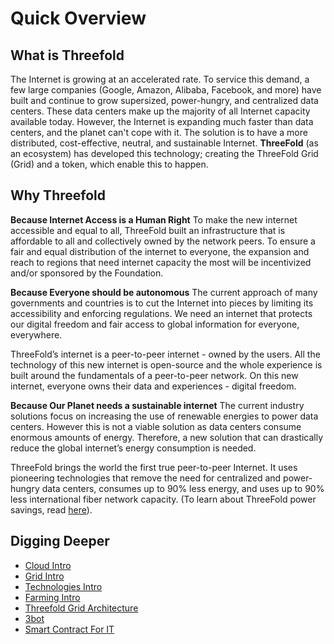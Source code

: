 # Quick Overview

## What is Threefold

The Internet is growing at an accelerated rate. To service this demand, a few large companies (Google, Amazon, Alibaba, Facebook, and more) have built and continue to grow supersized, power-hungry, and centralized data centers. These data centers make up the majority of all Internet capacity available today. However, the Internet is expanding much faster than data centers, and the planet can't cope with it. The solution is to have a more distributed, cost-effective, neutral, and sustainable Internet. __ThreeFold__ (as an ecosystem) has developed this technology; creating the ThreeFold Grid (Grid) and a token, which enable this to happen.


## Why Threefold

__Because Internet Access is a Human Right__
To make the new internet accessible and equal to all, ThreeFold built an infrastructure that is affordable to all and collectively owned by the network peers. To ensure a fair and equal distribution of the internet to everyone, the expansion and reach to regions that need internet capacity the most will be incentivized and/or sponsored by the Foundation.

__Because Everyone should be autonomous__
The current approach of many governments and countries is to cut the Internet into pieces by limiting its accessibility and enforcing regulations. We need an internet that protects our digital freedom and fair access to global information for everyone, everywhere.

ThreeFold’s internet is a peer-to-peer internet - owned by the users. All the technology of this new internet is open-source and the whole experience is built around the fundamentals of a peer-to-peer network. On this new internet, everyone owns their data and experiences - digital freedom.

__Because Our Planet needs a sustainable internet__
The current industry solutions focus on increasing the use of renewable energies to power data centers. However this is not a viable solution as data centers consume enormous amounts of energy. Therefore, a new solution that can drastically reduce the global internet’s energy consumption is needed.

ThreeFold brings the world the first true peer-to-peer Internet. It uses pioneering technologies that remove the need for centralized and power-hungry data centers, consumes up to 90% less energy, and uses up to 90% less international fiber network capacity. (To learn about ThreeFold power savings, read [here](https://blog.threefold.io/blog/tfblog/posts/10-times-power-savings-is-this-possible)).

## Digging Deeper
- [Cloud Intro](cloud_intro.md)
- [Grid Intro](grid_intro.md)
- [Technologies Intro](tech_intro.md)
- [Farming Intro](farming_intro.md)
- [Threefold Grid Architecture](architecture.md)
- [3bot](3bot_intro.md)
- [Smart Contract For IT](smart_contract.md)
   